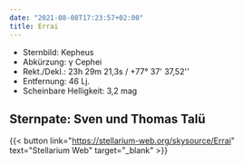 ```yaml
---
date: "2021-08-08T17:23:57+02:00"
title: Errai
---
```


- Sternbild: Kepheus
- Abkürzung: γ Cephei
- Rekt./Dekl.: 23h 29m 21,3s / +77° 37' 37,52''
- Entfernung: 46 Lj.
- Scheinbare Helligkeit: 3,2 mag

## Sternpate: Sven und Thomas Talü

{{< button link="https://stellarium-web.org/skysource/Errai" text="Stellarium Web" target="_blank" >}}